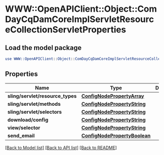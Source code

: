 # WWW::OpenAPIClient::Object::ComDayCqDamCoreImplServletResourceCollectionServletProperties

## Load the model package
```perl
use WWW::OpenAPIClient::Object::ComDayCqDamCoreImplServletResourceCollectionServletProperties;
```

## Properties
Name | Type | Description | Notes
------------ | ------------- | ------------- | -------------
**sling/servlet/resource_types** | [**ConfigNodePropertyArray**](ConfigNodePropertyArray.md) |  | [optional] 
**sling/servlet/methods** | [**ConfigNodePropertyString**](ConfigNodePropertyString.md) |  | [optional] 
**sling/servlet/selectors** | [**ConfigNodePropertyString**](ConfigNodePropertyString.md) |  | [optional] 
**download/config** | [**ConfigNodePropertyString**](ConfigNodePropertyString.md) |  | [optional] 
**view/selector** | [**ConfigNodePropertyString**](ConfigNodePropertyString.md) |  | [optional] 
**send_email** | [**ConfigNodePropertyBoolean**](ConfigNodePropertyBoolean.md) |  | [optional] 

[[Back to Model list]](../README.md#documentation-for-models) [[Back to API list]](../README.md#documentation-for-api-endpoints) [[Back to README]](../README.md)


